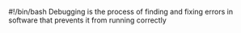 #!/bin/bash
Debugging is the process of finding and fixing errors in software that prevents it from running correctly
